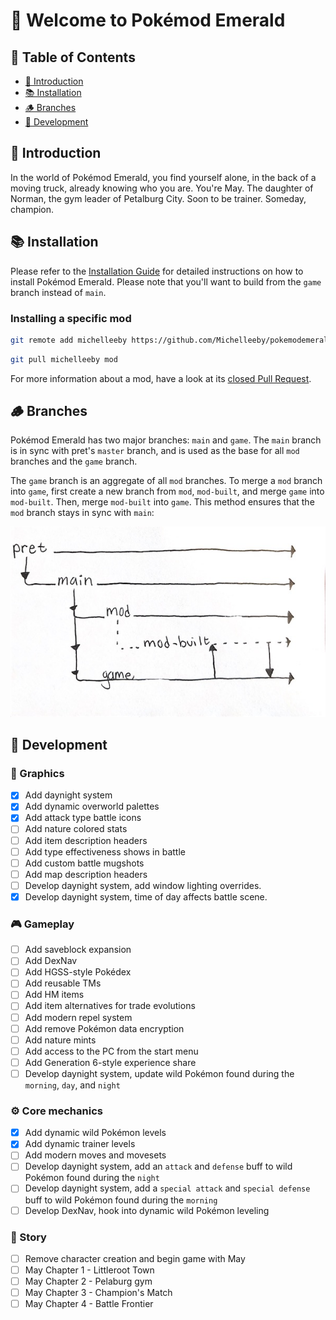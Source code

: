 # 👋 Welcome to Pokémod Emerald

## 📖 Table of Contents

- [📝 Introduction](#-introduction)
- [📚 Installation](#-installation)
- [🪵 Branches](#-branches)
- [🚧 Development](#-development)

## 📝 Introduction

In the world of Pokémod Emerald, you find yourself alone, in the back of a moving truck, already knowing who you are. You're May. The daughter of Norman, the gym leader of Petalburg City. Soon to be trainer. Someday, champion.

## 📚 Installation

Please refer to the [Installation Guide](INSTALL.md) for detailed instructions on how to install Pokémod Emerald. Please note that you'll want to build from the `game` branch instead of `main`.

### Installing a specific mod

```bash
git remote add michelleeby https://github.com/Michelleeby/pokemodemerald.git
```

```bash
git pull michelleeby mod
```

For more information about a mod, have a look at its [closed Pull Request](https://github.com/Michelleeby/pokemodemerald/pulls?q=is%3Apr+is%3Aclosed+label%3Amod).

## 🪵 Branches

Pokémod Emerald has two major branches: `main` and `game`. The `main` branch is in sync with pret's `master` branch, and is used as the base for all `mod` branches and the `game` branch.

The `game` branch is an aggregate of all `mod` branches. To merge a `mod` branch into `game`, first create a new branch from `mod`, `mod-built`, and merge `game` into `mod-built`. Then, merge `mod-built` into `game`. This method ensures that the `mod` branch stays in sync with `main`:

![branching workflow](assets/branching-workflow.jpg)

## 🚧 Development

### 🎨 Graphics

- [x] Add daynight system
- [x] Add dynamic overworld palettes
- [x] Add attack type battle icons
- [ ] Add nature colored stats
- [ ] Add item description headers
- [ ] Add type effectiveness shows in battle
- [ ] Add custom battle mugshots
- [ ] Add map description headers
- [ ] Develop daynight system, add window lighting overrides.
- [x] Develop daynight system, time of day affects battle scene.

### 🎮 Gameplay

- [ ] Add saveblock expansion
- [ ] Add DexNav
- [ ] Add HGSS-style Pokédex
- [ ] Add reusable TMs
- [ ] Add HM items
- [ ] Add item alternatives for trade evolutions
- [ ] Add modern repel system
- [ ] Add remove Pokémon data encryption
- [ ] Add nature mints
- [ ] Add access to the PC from the start menu
- [ ] Add Generation 6-style experience share
- [ ] Develop daynight system, update wild Pokémon found during the `morning`, `day`, and `night`

### ⚙️ Core mechanics

- [x] Add dynamic wild Pokémon levels
- [x] Add dynamic trainer levels
- [ ] Add modern moves and movesets
- [ ] Develop daynight system, add an `attack` and `defense` buff to wild Pokémon found during the `night`
- [ ] Develop daynight system, add a `special attack` and `special defense` buff to wild Pokémon found during the `morning`
- [ ] Develop DexNav, hook into dynamic wild Pokémon leveling

### 📖 Story

- [ ] Remove character creation and begin game with May
- [ ] May Chapter 1 - Littleroot Town
- [ ] May Chapter 2 - Pelaburg gym
- [ ] May Chapter 3 - Champion's Match
- [ ] May Chapter 4 - Battle Frontier
